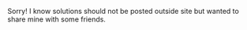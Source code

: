 Sorry! I know solutions should not be posted outside site but wanted to share mine with some friends.
